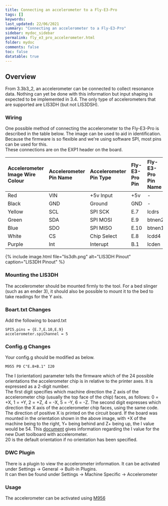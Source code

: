 ```yaml
---
title: Connecting an accelerometer to a Fly-E3-Pro
tags: []
keywords: 
last_updated: 22/06/2021
summary: "Connecting an accelerometer to a Fly-E3-Pro"
sidebar: mydoc_sidebar
permalink: fly_e3_pro_accelerometer.html
folder: mydoc
comments: false
toc: false
datatable: true
---
```


## Overview

From 3.3b3_2, an accelerometer can be connected to collect resonance data. Nothing can yet be done with this information but input shaping is expected to be implemented in 3.4. The only type of accelerometers that are supported are LIS3DH (but not LIS3DSH).  

### Wiring

One possible method of connecting the accelerometer to the Fly-E3-Pro is described in the table below. The image can be used to aid in identification.  
Because the firmware is so flexible and we're using software SPI, most pins can be used for this.  
These connections are on the EXP1 header on the board.  

<div class="datatable-begin"></div>

|Accelerometer Image Wire Colour|Accelerometer Pin Name|Accelerometer Pin Type|Fly-E3-Pro Pin|Fly-E3-Pro Pin Name|
|:---|:---|:---|:---|:----|
|Red|VIN| +5v Input| +5v| -|
|Black|GND|Ground|GND|-|
|Yellow|SCL|SPI SCK|E.7|lcdrs|
|Green|SDA|SPI MOSI|E.9|btnen2|
|Blue|SDO|SPI MISO|E.10|btnen1|
|White|CS|Chip Select|E.8|lcdd4|
|Purple|Int|Interupt|B.1|lcden|

<div class="datatable-end"></div>

{% include image.html file="lis3dh.png" alt="LIS3DH Pinout" caption="LIS3DH Pinout" %}

### Mounting the LIS3DH

The accelerometer should be mounted firmly to the tool. For a bed slinger (such as an ender 3), it should also be possible to mount it to the bed to take readings for the Y axis.  

### Boart.txt Changes

Add the following to board.txt
```
SPI5.pins = {E.7,E.10,E.9}
accelerometer.spiChannel = 5
```

### Config.g Changes

Your config.g should be modified as below.
```
M955 P0 C"E.8+B.1" I20
```  
The I (orientation) parameter tells the firmware which of the 24 possible orientations the accelerometer chip is in relative to the printer axes. It is expressed as a 2-digit number.  
The first digit specifies which machine direction the Z axis of the accelerometer chip (usually the top face of the chip) faces, as follows: 0 = +X, 1 = +Y, 2 = +Z, 4 = -X, 5 = -Y, 6 = -Z. The second digit expresses which direction the X axis of the accelerometer chip faces, using the same code. The direction of positive X is printed on the circuit board. If the board was mounted in the orientation shown in the above image, with +X of the machine being to the right, Y+ being behind and Z+ being up, the I value would be 54. This [document](https://www.dropbox.com/s/hu2w5mk57l4zqpg/Accelerometer%20Orientation.pdf?dl=0) gives information regarding the I value for the new Duet toolboard with accelerometer.  
20 is the default orientation if no orientation has been specified.

### DWC Plugin

There is a plugin to view the accelerometer information. It can be activated under Settings -> General -> Built-in Plugins.  
It can then be found under Settings -> Machine Specific -> Accelerometer

### Usage

The accelerometer can be activated using [M956](https://duet3d.dozuki.com/Wiki/Gcode#Section_M956_Collect_accelerometer_data_and_write_to_file)